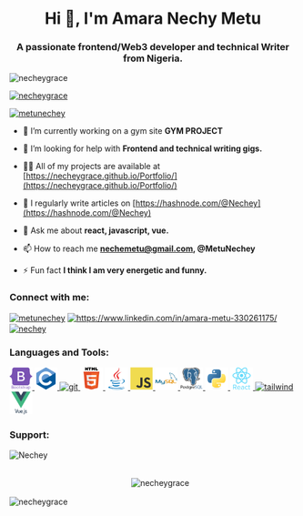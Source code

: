 <h1 align="center">Hi 👋, I'm Amara Nechy Metu</h1>
<h3 align="center">A passionate frontend/Web3 developer and technical Writer from Nigeria.</h3>

<p align="left"> <img src="https://komarev.com/ghpvc/?username=necheygrace&label=Profile%20views&color=0e75b6&style=flat" alt="necheygrace" /> </p>

<p align="left"> <a href="https://github.com/ryo-ma/github-profile-trophy"><img src="https://github-profile-trophy.vercel.app/?username=necheygrace" alt="necheygrace" /></a> </p>

<p align="left"> <a href="https://twitter.com/metunechey" target="blank"><img src="https://img.shields.io/twitter/follow/metunechey?logo=twitter&style=for-the-badge" alt="metunechey" /></a> </p>

- 🔭 I’m currently working on a gym site **GYM PROJECT**

- 🤝 I’m looking for help with **Frontend and technical writing gigs.**

- 👨‍💻 All of my projects are available at [https://necheygrace.github.io/Portfolio/](https://necheygrace.github.io/Portfolio/)

- 📝 I regularly write articles on [https://hashnode.com/@Nechey](https://hashnode.com/@Nechey)

- 💬 Ask me about **react, javascript, vue.**

- 📫 How to reach me **nechemetu@gmail.com, @MetuNechey**

- ⚡ Fun fact **I think I am very energetic and funny.**

<h3 align="left">Connect with me:</h3>
<p align="left">
<a href="https://twitter.com/metunechey" target="blank"><img align="center" src="https://raw.githubusercontent.com/rahuldkjain/github-profile-readme-generator/master/src/images/icons/Social/twitter.svg" alt="metunechey" height="30" width="40" /></a>
<a href="https://linkedin.com/in/https://www.linkedin.com/in/amara-metu-330261175/" target="blank"><img align="center" src="https://raw.githubusercontent.com/rahuldkjain/github-profile-readme-generator/master/src/images/icons/Social/linked-in-alt.svg" alt="https://www.linkedin.com/in/amara-metu-330261175/" height="30" width="40" /></a>
<a href="https://hashnode.com/nechey" target="blank"><img align="center" src="https://raw.githubusercontent.com/rahuldkjain/github-profile-readme-generator/master/src/images/icons/Social/hashnode.svg" alt="nechey" height="30" width="40" /></a>
</p>

<h3 align="left">Languages and Tools:</h3>
<p align="left"> <a href="https://getbootstrap.com" target="_blank" rel="noreferrer"> <img src="https://raw.githubusercontent.com/devicons/devicon/master/icons/bootstrap/bootstrap-plain-wordmark.svg" alt="bootstrap" width="40" height="40"/> </a> <a href="https://www.cprogramming.com/" target="_blank" rel="noreferrer"> <img src="https://raw.githubusercontent.com/devicons/devicon/master/icons/c/c-original.svg" alt="c" width="40" height="40"/> </a> <a href="https://git-scm.com/" target="_blank" rel="noreferrer"> <img src="https://www.vectorlogo.zone/logos/git-scm/git-scm-icon.svg" alt="git" width="40" height="40"/> </a> <a href="https://www.w3.org/html/" target="_blank" rel="noreferrer"> <img src="https://raw.githubusercontent.com/devicons/devicon/master/icons/html5/html5-original-wordmark.svg" alt="html5" width="40" height="40"/> </a> <a href="https://www.java.com" target="_blank" rel="noreferrer"> <img src="https://raw.githubusercontent.com/devicons/devicon/master/icons/java/java-original.svg" alt="java" width="40" height="40"/> </a> <a href="https://developer.mozilla.org/en-US/docs/Web/JavaScript" target="_blank" rel="noreferrer"> <img src="https://raw.githubusercontent.com/devicons/devicon/master/icons/javascript/javascript-original.svg" alt="javascript" width="40" height="40"/> </a> <a href="https://www.mysql.com/" target="_blank" rel="noreferrer"> <img src="https://raw.githubusercontent.com/devicons/devicon/master/icons/mysql/mysql-original-wordmark.svg" alt="mysql" width="40" height="40"/> </a> <a href="https://www.postgresql.org" target="_blank" rel="noreferrer"> <img src="https://raw.githubusercontent.com/devicons/devicon/master/icons/postgresql/postgresql-original-wordmark.svg" alt="postgresql" width="40" height="40"/> </a> <a href="https://www.python.org" target="_blank" rel="noreferrer"> <img src="https://raw.githubusercontent.com/devicons/devicon/master/icons/python/python-original.svg" alt="python" width="40" height="40"/> </a> <a href="https://reactjs.org/" target="_blank" rel="noreferrer"> <img src="https://raw.githubusercontent.com/devicons/devicon/master/icons/react/react-original-wordmark.svg" alt="react" width="40" height="40"/> </a> <a href="https://tailwindcss.com/" target="_blank" rel="noreferrer"> <img src="https://www.vectorlogo.zone/logos/tailwindcss/tailwindcss-icon.svg" alt="tailwind" width="40" height="40"/> </a> <a href="https://vuejs.org/" target="_blank" rel="noreferrer"> <img src="https://raw.githubusercontent.com/devicons/devicon/master/icons/vuejs/vuejs-original-wordmark.svg" alt="vuejs" width="40" height="40"/> </a> </p>

<h3 align="left">Support:</h3>
<p><a href="https://www.buymeacoffee.com/Nechey"> <img align="left" src="https://cdn.buymeacoffee.com/buttons/v2/default-yellow.png" height="50" width="210" alt="Nechey" /></a></p><br><br>

<p>&nbsp;<img align="center" src="https://github-readme-stats.vercel.app/api?username=necheygrace&show_icons=true&locale=en" alt="necheygrace" /></p>

<p><img align="center" src="https://github-readme-streak-stats.herokuapp.com/?user=necheygrace&" alt="necheygrace" /></p>
